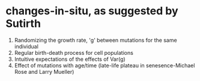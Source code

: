 # changes-in-situ, as suggested by Sutirth
1. Randomizing the growth rate, 'g' between mutations for the same individual
2. Regular birth-death process for cell populations
3. Intuitive expectations of the effects of Var(g)
4. Effect of mutations with age/time (late-life plateau in senesence-Michael Rose and Larry Mueller)
